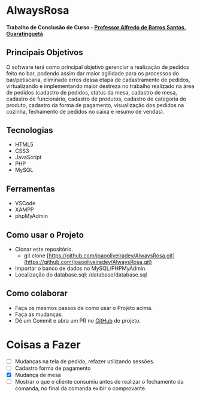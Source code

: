 # AlwaysRosa
#### Trabalho de Conclusão de Curso - [Professor Alfredo de Barros Santos, Guaratinguetá](http://www.eteabs.com.br/)

## Principais Objetivos
O software terá como principal objetivo gerenciar a realização de pedidos feito no bar, podendo assim dar maior agilidade para os processos do bar/petiscaria, eliminado erros dessa etapa de cadastramento de pedidos, virtualizando e implementando maior destreza no trabalho realizado na área de pedidos (cadastro de pedidos, status da mesa, cadastro de mesa, cadastro de funcionário, cadastro de produtos, cadastro de categoria do produto, cadastro da forma de pagamento, visualização dos pedidos na cozinha, fechamento de pedidos no caixa e resumo de vendas).  

## Tecnologias

- HTML5
- CSS3
- JavaScript
- PHP
- MySQL

## Ferramentas

- VSCode
- XAMPP
- phpMyAdmin

## Como usar o Projeto
- Clonar este repositório.
  - git clone [https://github.com/joaooliveiradev/AlwaysRosa.git](https://github.com/joaooliveiradev/AlwaysRosa.git)
- Importar o banco de dados no MySQL/PHPMyAdmin.
 - Localização do database.sql: /database/database.sql
 
 ## Como colaborar

- Faça os mesmos passos de como usar o Projeto acima.
- Faça as mudanças.
- Dê um Commit e abra um PR no [GitHub](https://github.com/joaooliveiradev/AlwaysRosa) do projeto.

# Coisas a Fazer 

 - [ ] Mudanças na tela de pedido, refazer utilizando sessões.
 - [ ] Cadastro forma de pagamento
 - [x] Mudança de mesa 
 - [ ] Mostrar o que o cliente consumiu antes de realizar o fechamento da comanda, no final da comanda exibir o comprovante.
